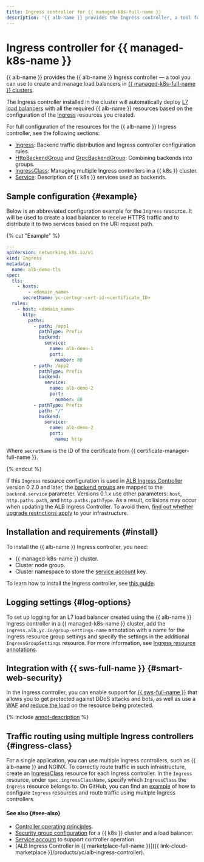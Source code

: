 ```yaml
---
title: Ingress controller for {{ managed-k8s-full-name }}
description: '{{ alb-name }} provides the Ingress controller, a tool for creating and managing load balancers in {{ managed-k8s-full-name }} clusters.'
---
```


# Ingress controller for {{ managed-k8s-name }}


{{ alb-name }} provides the {{ alb-name }} Ingress controller — a tool you can use to create and manage load balancers in [{{ managed-k8s-full-name }} clusters](../../../managed-kubernetes/concepts/index.md#kubernetes-cluster).

The Ingress controller installed in the cluster will automatically deploy [L7 load balancers](../../concepts/application-load-balancer.md) with all the required {{ alb-name }} resources based on the configuration of the [Ingress](https://kubernetes.io/docs/concepts/services-networking/ingress/) resources you created.

For full configuration of the resources for the {{ alb-name }} Ingress controller, see the following sections:

* [Ingress](../../k8s-ref/ingress.md): Backend traffic distribution and Ingress controller configuration rules.
* [HttpBackendGroup](../../k8s-ref/http-backend-group.md) and [GrpcBackendGroup](../../k8s-ref/grpc-backend-group.md): Combining backends into groups.
* [IngressClass](../../k8s-ref/ingress-class.md): Managing multiple Ingress controllers in a {{ k8s }} cluster.
* [Service](../../k8s-ref/service-for-ingress.md): Description of {{ k8s }} services used as backends.

## Sample configuration {#example}

Below is an abbreviated configuration example for the `Ingress` resource. It will be used to create a load balancer to receive HTTPS traffic and to distribute it to two services based on the URI request path.

{% cut "Example" %}

```yaml
---
apiVersion: networking.k8s.io/v1
kind: Ingress
metadata:
  name: alb-demo-tls
spec:
  tls:
    - hosts:
        - <domain_name>
      secretName: yc-certmgr-cert-id-<certificate_ID>
  rules:
    - host: <domain_name>
      http:
        paths:
          - path: /app1
            pathType: Prefix
            backend:
              service:
                name: alb-demo-1
                port:
                  number: 80
          - path: /app2
            pathType: Prefix
            backend:
              service:
                name: alb-demo-2
                port:
                  number: 80
          - pathType: Prefix
            path: "/"
            backend:
              service:
                name: alb-demo-2
                port:
                  name: http
```

Where `secretName` is the ID of the certificate from {{ certificate-manager-full-name }}.

{% endcut %}

If this `Ingress` resource configuration is used in [ALB Ingress Controller](/marketplace/products/yc/alb-ingress-controller) version 0.2.0 and later, the [backend groups](principles.md) are mapped to the `backend.service` parameter. Versions 0.1.x use other parameters: `host`, `http.paths.path`, and `http.paths.pathType`. As a result, collisions may occur when updating the ALB Ingress Controller. To avoid them, [find out whether upgrade restrictions apply](../../operations/k8s-ingress-controller-upgrade.md) to your infrastructure.

## Installation and requirements {#install}

To install the {{ alb-name }} Ingress controller, you need:

* {{ managed-k8s-name }} cluster.
* Cluster node group.
* Cluster namespace to store the [service account](service-account.md) key.

To learn how to install the Ingress controller, see [this guide](../../operations/k8s-ingress-controller-install.md).

## Logging settings {#log-options}

To set up logging for an L7 load balancer created using the {{ alb-name }} Ingress controller in a {{ managed-k8s-name }} cluster, add the `ingress.alb.yc.io/group-settings-name` annotation with a name for the Ingress resource group settings and specify the settings in the additional `IngressGroupSettings` resource. For more information, see [Ingress resource annotations](../../k8s-ref/ingress.md#annotations).

## Integration with {{ sws-full-name }} {#smart-web-security}

In the Ingress controller, you can enable support for [{{ sws-full-name }}](../../../smartwebsecurity/concepts/index.md) that allows you to get protected against DDoS attacks and bots, as well as use a [WAF](../../../smartwebsecurity/concepts/waf.md) and [reduce the load](../../../smartwebsecurity/concepts/arl.md) on the resource being protected.

{% include [annot-description](../../../_includes/managed-kubernetes/alb-ref/annot-security-profile-id.md) %}

## Traffic routing using multiple Ingress controllers {#ingress-class}

For a single application, you can use multiple Ingress controllers, such as {{ alb-name }} and NGINX. To correctly route traffic in such infrastructure, create an [IngressClass](../../../application-load-balancer/k8s-ref/ingress-class.md) resource for each Ingress controller. In the `Ingress` resource, under `spec.ingressClassName`, specify which `IngressClass` the `Ingress` resource belongs to. On GitHub, you can find an [example](https://github.com/yandex-cloud-examples/yc-mk8s-with-ingress-class) of how to configure `Ingress` resources and route traffic using multiple Ingress controllers.

#### See also {#see-also}

* [Controller operating principles](principles.md).
* [Security group configuration](security-groups.md) for a {{ k8s }} cluster and a load balancer.
* [Service account](service-account.md) to support controller operation.
* [ALB Ingress Controller in {{ marketplace-full-name }}]({{ link-cloud-marketplace }}/products/yc/alb-ingress-controller).
